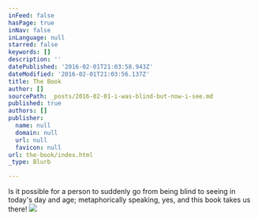 ```yaml
---
inFeed: false
hasPage: true
inNav: false
inLanguage: null
starred: false
keywords: []
description: ''
datePublished: '2016-02-01T21:03:58.943Z'
dateModified: '2016-02-01T21:03:56.137Z'
title: The Book
author: []
sourcePath: _posts/2016-02-01-i-was-blind-but-now-i-see.md
published: true
authors: []
publisher:
  name: null
  domain: null
  url: null
  favicon: null
url: the-book/index.html
_type: Blurb

---
```

Is it possible for a person to suddenly go from being blind to seeing in today's day and age; metaphorically speaking, yes, and this book takes us there! ![](https://the-grid-user-content.s3-us-west-2.amazonaws.com/cd867089-c9cb-43a0-8158-26dacfe8b2c0.jpg)